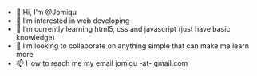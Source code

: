 - 👋 Hi, I’m @Jomiqu
- 👀 I’m interested in web developing
- 🌱 I’m currently learning html5, css and javascript (just have basic knowledge)
- 💞️ I’m looking to collaborate on anything simple that can make me learn more
- 📫 How to reach me my email jomiqu -at- gmail.com

<!---
Jomiqu/Jomiqu is a ✨ special ✨ repository because its `README.md` (this file) appears on your GitHub profile.
You can click the Preview link to take a look at your changes.
--->

